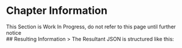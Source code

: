 # Chapter Information
<aside class="notice">
This Section is Work In Progress, do not refer to this page until further notice
</aside>
## Resulting Information
> The Resultant JSON is structured like this:

```json

```

